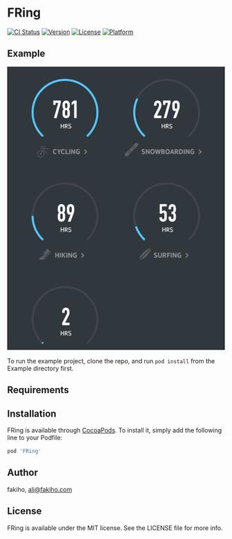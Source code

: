 # FRing

[![CI Status](https://img.shields.io/travis/fakiho/FRing.svg?style=flat)](https://travis-ci.org/fakiho/FRing)
[![Version](https://img.shields.io/cocoapods/v/FRing.svg?style=flat)](https://cocoapods.org/pods/FRing)
[![License](https://img.shields.io/cocoapods/l/FRing.svg?style=flat)](https://cocoapods.org/pods/FRing)
[![Platform](https://img.shields.io/cocoapods/p/FRing.svg?style=flat)](https://cocoapods.org/pods/FRing)

## Example
![Screenshot](https://github.com/fakiho/FRing/blob/master/Example/Screen%20Shot%202019-01-10%20at%209.36.29%20AM.png)

To run the example project, clone the repo, and run `pod install` from the Example directory first.

## Requirements

## Installation

FRing is available through [CocoaPods](https://cocoapods.org). To install
it, simply add the following line to your Podfile:

```ruby
pod 'FRing'
```

## Author

fakiho, ali@fakiho.com

## License

FRing is available under the MIT license. See the LICENSE file for more info.
